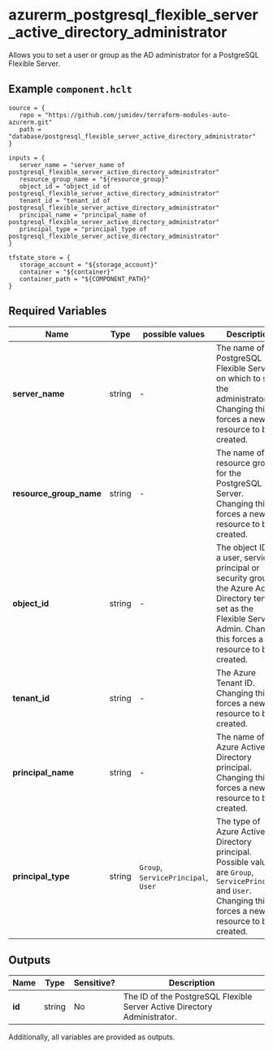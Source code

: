 # azurerm_postgresql_flexible_server_active_directory_administrator

Allows you to set a user or group as the AD administrator for a PostgreSQL Flexible Server.

## Example `component.hclt`

```hcl
source = {
   repo = "https://github.com/jumidev/terraform-modules-auto-azurerm.git" 
   path = "database/postgresql_flexible_server_active_directory_administrator" 
}

inputs = {
   server_name = "server_name of postgresql_flexible_server_active_directory_administrator" 
   resource_group_name = "${resource_group}" 
   object_id = "object_id of postgresql_flexible_server_active_directory_administrator" 
   tenant_id = "tenant_id of postgresql_flexible_server_active_directory_administrator" 
   principal_name = "principal_name of postgresql_flexible_server_active_directory_administrator" 
   principal_type = "principal_type of postgresql_flexible_server_active_directory_administrator" 
}

tfstate_store = {
   storage_account = "${storage_account}" 
   container = "${container}" 
   container_path = "${COMPONENT_PATH}" 
}

```

## Required Variables

| Name | Type |  possible values |  Description |
| ---- | --------- |  ----------- | ----------- |
| **server_name** | string |  -  |  The name of the PostgreSQL Flexible Server on which to set the administrator. Changing this forces a new resource to be created. | 
| **resource_group_name** | string |  -  |  The name of the resource group for the PostgreSQL Server. Changing this forces a new resource to be created. | 
| **object_id** | string |  -  |  The object ID of a user, service principal or security group in the Azure Active Directory tenant set as the Flexible Server Admin. Changing this forces a new resource to be created. | 
| **tenant_id** | string |  -  |  The Azure Tenant ID. Changing this forces a new resource to be created. | 
| **principal_name** | string |  -  |  The name of Azure Active Directory principal. Changing this forces a new resource to be created. | 
| **principal_type** | string |  `Group`, `ServicePrincipal`, `User`  |  The type of Azure Active Directory principal. Possible values are `Group`, `ServicePrincipal` and `User`. Changing this forces a new resource to be created. | 



## Outputs

| Name | Type | Sensitive? | Description |
| ---- | ---- | --------- | --------- |
| **id** | string | No  | The ID of the PostgreSQL Flexible Server Active Directory Administrator. | 

Additionally, all variables are provided as outputs.
